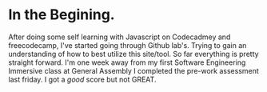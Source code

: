 # In the Begining.  
After doing some self learning with Javascript on Codecadmey and freecodecamp, I've started going through Github lab's. Trying to gain an understanding of how to best utilize this site/tool. So far everything is pretty straight forward. I'm one week away from my first Software Engineering Immersive class at General Assembly I completed the pre-work assessment last friday. I got a *good* score but not GREAT. 
